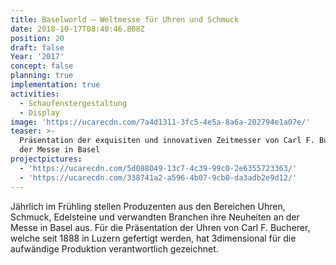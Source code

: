 ```yaml
---
title: Baselworld — Weltmesse für Uhren und Schmuck
date: 2018-10-17T08:40:46.808Z
position: 20
draft: false
Year: '2017'
concept: false
planning: true
implementation: true
activities:
  - Schaufenstergestaltung
  - Display
image: 'https://ucarecdn.com/7a4d1311-3fc5-4e5a-8a6a-202794e1a07e/'
teaser: >-
  Präsentation der exquisiten und innovativen Zeitmesser von Carl F. Bucherer an
  der Messe in Basel
projectpictures:
  - 'https://ucarecdn.com/5d088049-13c7-4c39-99c0-2e6355723363/'
  - 'https://ucarecdn.com/338741a2-a596-4b07-9cb0-da3adb2e9d12/'
---
```

Jährlich im Frühling stellen Produzenten aus den Bereichen Uhren, Schmuck, Edelsteine und verwandten Branchen ihre Neuheiten an der Messe in Basel aus. Für die Präsentation der Uhren von Carl F. Bucherer, welche seit 1888 in Luzern gefertigt werden, hat 3dimensional für die aufwändige Produktion verantwortlich gezeichnet.
